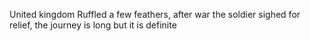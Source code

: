 United kingdom Ruffled a few feathers, after war the soldier sighed for relief, the journey is long but it is definite
